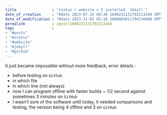 ```yaml
---
title                : "status > website > I installed `Jekyll`"
date_of_creation     : "#date 2023-07-25 00:38 1690231131792213244 GMT"
date_of_modification : "#date 2023-11-01 05:10 1698801011794136408 GMT"
permalink            : /post/1690231131792213244
tags                 : 
- "#posts"
- "#status"
- "#website"
- "#jekyll"
- "#github"
---
```


It just became impossible without more feedback, error details : 
- before testing on `Github` 
- in which file
- in which line (not always)
- now I can program offline with faster builds ~ 1/2 second against sometimes 3 minutes on `GitHub`
- I wasn't sure of the software until today, it needed comparisons and testing, the version being 4 offline and 3 on `GitHub` 
